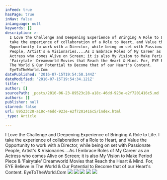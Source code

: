 ```yaml
---
inFeed: true
hasPage: true
inNav: false
inLanguage: null
keywords: []
description: >-
  I Love the Challenge and Deepening Experience of Bringing A Role to Life. I
  take the experience of collaboration of a Role to Heart, and Value the
  Opportunity to work with a Director, while being on set with Passionate
  People, Artist's & Visionaries....As I Embrace Roles of My Career as an
  Actress who comes Alive on Screen; it is also My Vision to Make Period Piece &
  'Fairytale' Dreamworld Movies that Reach the Heart & Mind. For, EYE Believe in
  The World & Our Potential to Become that of our Heart's Content.
  EyeToTheWorld.Com
datePublished: '2016-07-15T19:54:50.144Z'
dateModified: '2016-07-15T19:54:34.121Z'
title: ''
author: []
sourcePath: _posts/2016-06-23-89523c28-a18c-46dd-923e-e2f7201416c5.md
authors: []
publisher: null
starred: false
url: 89523c28-a18c-46dd-923e-e2f7201416c5/index.html
_type: Article

---
```

I Love the Challenge and Deepening Experience of Bringing A Role to Life. I take the experience of collaboration of a Role to Heart, and Value the Opportunity to work with a Director, while being on set with Passionate People, Artist's & Visionaries....As I Embrace Roles of My Career as an Actress who comes Alive on Screen; it is also My Vision to Make Period Piece & 'Fairytale' Dreamworld Movies that Reach the Heart & Mind. For, EYE Believe in The World & Our Potential to Become that of our Heart's Content. EyeToTheWorld.Com
![](https://the-grid-user-content.s3-us-west-2.amazonaws.com/ced4544e-6726-4e7e-b4d7-e58c21e1bf13.jpg)
![](https://the-grid-user-content.s3-us-west-2.amazonaws.com/27079f79-ec3c-40ff-bf45-3970cf1bab9c.jpg)
![](https://the-grid-user-content.s3-us-west-2.amazonaws.com/59759c42-25a9-45b6-b793-b5a679c9d290.png)
![](https://the-grid-user-content.s3-us-west-2.amazonaws.com/c505d037-6250-4f3a-85c0-edd1e4b13cc9.png)
![](https://the-grid-user-content.s3-us-west-2.amazonaws.com/8b1762ea-c84a-4ca4-93f9-85b5b8afe0bf.png)